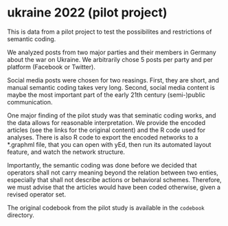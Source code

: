 # ukraine 2022 (pilot project)

This is data from a pilot project to test the possibilites and restrictions of semantic coding.

We analyzed posts from two major parties and their members in Germany about the war on Ukraine.
We arbitrarily chose 5 posts per party and per platform (Facebook or Twitter).

Social media posts were chosen for two reasings.
First, they are short, and manual semantic coding takes very long.
Second, social media content is maybe the most important part of the early 21th century (semi-)public communication.

One major finding of the pilot study was that seminatic coding works, 
and the data allows for reasonable interpretation. 
We provide the encoded articles (see the links for the original content) 
and the R code used for analyses.
There is also R code to export the encoded networks to a *.graphml file,
that you can open with yEd, then run its automated layout feature,
and watch the network structure.

Importantly, the semantic coding was done before we decided that
operators shall not carry meaning beyond the relation between two enties,
especially that shall not describe actions or behavioral schemes.
Therefore, we must advise that the articles would have been coded otherwise,
given a revised operator set.

The original codebook from the pilot study is available in the `codebook` directory.